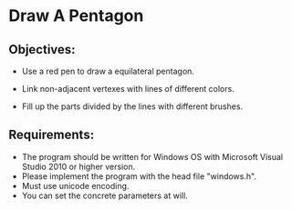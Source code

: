 # Draw A Pentagon

## Objectives:

- Use a red pen to draw a equilateral pentagon.

- Link non-adjacent vertexes with lines of different colors.

- Fill up the parts divided by the lines with different brushes.​


## Requirements:

- The program should be written for Windows OS with Microsoft Visual Studio 2010 or higher version.
- Please implement the program with the head file "windows.h".
- Must use unicode encoding.
- You can set the concrete parameters at will.

